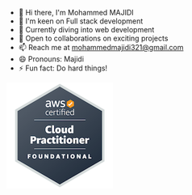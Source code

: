 - 👋 Hi there, I'm Mohammed MAJIDI
- 👀 I'm keen on Full stack development
- 🌱 Currently diving into web development
- 💞️ Open to collaborations on  exciting projects
- 📫 Reach me at mohammedmajidi321@gmail.com
- 😄 Pronouns: Majidi
- ⚡ Fun fact: Do hard things!

[![AWS Cloud Practitioner [CLF-C02]](aws-certified-cloud-practitioner.png)](https://www.credly.com/badges/2b203ec5-b8d4-48f1-80ce-0fa2aefe6804/public_url)


<!---
Majidied/Majidied is a ✨ special ✨ repository because its `README.md` (this file) appears on your GitHub profile.
You can click the Preview link to take a look at your changes.
--->
